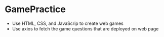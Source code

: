 # GamePractice
* Use HTML, CSS, and JavaScrip to create web games
* Use axios to fetch the game questions that are deployed on web page
